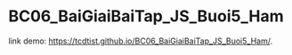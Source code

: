 # BC06_BaiGiaiBaiTap_JS_Buoi5_Ham
link demo: https://tcdtist.github.io/BC06_BaiGiaiBaiTap_JS_Buoi5_Ham/.
